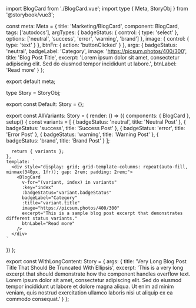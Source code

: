 import BlogCard from './BlogCard.vue';
import type { Meta, StoryObj } from '@storybook/vue3';

const meta: Meta<typeof BlogCard> = {
  title: 'Marketing/BlogCard',
  component: BlogCard,
  tags: ['autodocs'],
  argTypes: {
    badgeStatus: {
      control: { type: 'select' },
      options: ['neutral', 'success', 'error', 'warning', 'brand']
    },
    image: {
      control: { type: 'text' }
    },
    btnFn: {
      action: 'buttonClicked'
    }
  },
  args: {
    badgeStatus: 'neutral',
    badgeLabel: 'Category',
    image: 'https://picsum.photos/400/300',
    title: 'Blog Post Title',
    excerpt:
      'Lorem ipsum dolor sit amet, consectetur adipiscing elit. Sed do eiusmod tempor incididunt ut labore.',
    btnLabel: 'Read more'
  }
};

export default meta;

type Story = StoryObj<typeof BlogCard>;

export const Default: Story = {};

export const AllVariants: Story = {
  render: () => ({
    components: { BlogCard },
    setup() {
      const variants = [
        { badgeStatus: 'neutral', title: 'Neutral Post' },
        { badgeStatus: 'success', title: 'Success Post' },
        { badgeStatus: 'error', title: 'Error Post' },
        { badgeStatus: 'warning', title: 'Warning Post' },
        { badgeStatus: 'brand', title: 'Brand Post' }
      ];

      return { variants };
    },
    template: `
      <div style="display: grid; grid-template-columns: repeat(auto-fill, minmax(340px, 1fr)); gap: 2rem; padding: 2rem;">
        <BlogCard
          v-for="(variant, index) in variants"
          :key="index"
          :badgeStatus="variant.badgeStatus"
          badgeLabel="Category"
          :title="variant.title"
          image="https://picsum.photos/400/300"
          excerpt="This is a sample blog post excerpt that demonstrates different status variants."
          btnLabel="Read more"
        />
      </div>
    `
  })
};

export const WithLongContent: Story = {
  args: {
    title: 'Very Long Blog Post Title That Should Be Truncated With Ellipsis',
    excerpt:
      'This is a very long excerpt that should demonstrate how the component handles overflow text. Lorem ipsum dolor sit amet, consectetur adipiscing elit. Sed do eiusmod tempor incididunt ut labore et dolore magna aliqua. Ut enim ad minim veniam, quis nostrud exercitation ullamco laboris nisi ut aliquip ex ea commodo consequat.'
  }
};
